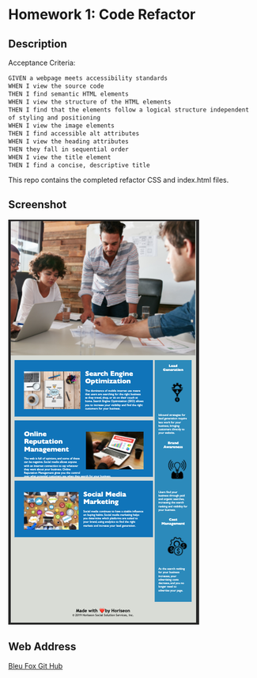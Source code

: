 # Homework 1: Code Refactor

## Description

Acceptance Criteria:
````
GIVEN a webpage meets accessibility standards
WHEN I view the source code
THEN I find semantic HTML elements
WHEN I view the structure of the HTML elements
THEN I find that the elements follow a logical structure independent of styling and positioning
WHEN I view the image elements
THEN I find accessible alt attributes
WHEN I view the heading attributes
THEN they fall in sequential order
WHEN I view the title element
THEN I find a concise, descriptive title
````
This repo contains the completed refactor CSS and index.html files.

## Screenshot
 ![Screenshot](Assets/images/Screenshot.png)

## Web Address
[Bleu Fox Git Hub](https://bleufox.github.io/BleuFoxRefactor/)